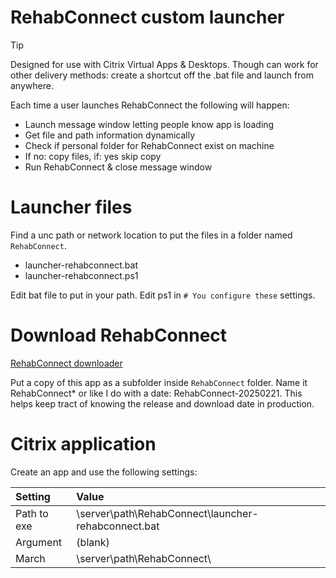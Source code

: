 # RehabConnect custom launcher
> [!TIP]
> Designed for use with Citrix Virtual Apps & Desktops. Though can work for other delivery methods: create a shortcut off the .bat file and launch from anywhere.


Each time a user launches RehabConnect the following will happen:

- Launch message window letting people know app is loading
- Get file and path information dynamically
- Check if personal folder for RehabConnect exist on machine
- If no: copy files, if: yes skip copy
- Run RehabConnect & close message window

# Launcher files
Find a unc path or network location to put the files in a folder named `RehabConnect`. 

- launcher-rehabconnect.bat
- launcher-rehabconnect.ps1

Edit bat file to put in your path. Edit ps1 in `# You configure these` settings.

# Download RehabConnect
[RehabConnect downloader](https://npc-prodoc.udsmr.org/NTST_LCMC/NTST.RehabConnect.Windows/Netsmart.RehabConnect.application)

Put a copy of this app as a subfolder inside `RehabConnect` folder. Name it RehabConnect* or like I do with a date: RehabConnect-20250221. This helps keep tract of knowing the release and download date in production.

# Citrix application
Create an app and use the following settings:

| Setting | Value |
| :---      | :---       |
| Path to exe | \\server\path\RehabConnect\launcher-rehabconnect.bat |
| Argument | (blank) |
| March | \\server\path\RehabConnect\ |
